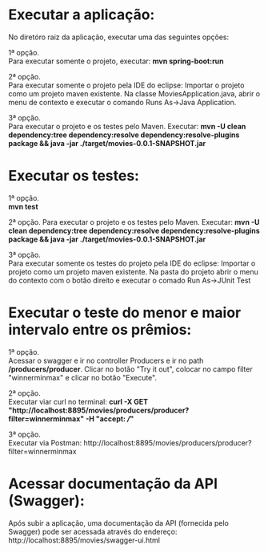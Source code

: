# Executar a aplicação:

No diretóro raiz da aplicação, executar uma das seguintes opções:

1ª opção.<br>
Para executar somente o projeto, executar:
<b>mvn spring-boot:run</b>

2ª opção.<br>
Para executar somente o projeto pela IDE do eclipse:
Importar o projeto como um projeto maven existente. Na classe MoviesApplication.java, abrir o menu de contexto e executar o comando Runs As->Java Application.

3ª opção.<br>
Para executar o projeto e os testes pelo Maven. Executar:
<b>mvn -U clean dependency:tree dependency:resolve dependency:resolve-plugins package && java -jar ./target/movies-0.0.1-SNAPSHOT.jar</b>

# Executar os testes:

1ª opção.<br>
<b>mvn test</b>

2ª opção.
Para executar o projeto e os testes pelo Maven. Executar: 
<b>mvn -U clean dependency:tree dependency:resolve dependency:resolve-plugins package && java -jar ./target/movies-0.0.1-SNAPSHOT.jar</b>

3ª opção.<br>
Para executar somente os testes do projeto pela IDE do eclipse:
Importar o projeto como um projeto maven existente. Na pasta do projeto abrir o menu do contexto com o botão direito e executar o comado Run As->JUnit Test

# Executar o teste do menor e maior intervalo entre os prêmios:

1ª opção.<br>
Acessar o swagger e ir no controller Producers e ir no path <b>/producers/producer</b>. Clicar no botão "Try it out", colocar no campo filter "winnerminmax" e clicar no botão "Execute".

2ª opção.<br>
Executar viar curl no terminal:
<b>curl -X GET "http://localhost:8895/movies/producers/producer?filter=winnerminmax" -H "accept: */*"</b>

3ª opção.<br>
Executar via Postman:
http://localhost:8895/movies/producers/producer?filter=winnerminmax

# Acessar documentação da API (Swagger):

Após subir a aplicação, uma documentação da API (fornecida pelo Swagger) pode ser acessada através do endereço:<br>
http://localhost:8895/movies/swagger-ui.html
